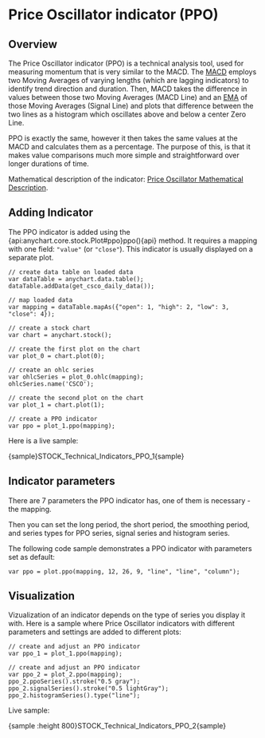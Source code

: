 # Price Oscillator indicator (PPO)
## Overview

The Price Oscillator indicator (PPO) is a technical analysis tool, used for measuring momentum that is very similar to the MACD. The [MACD](Moving_Average_Convergence_Divergence_\(MACD\)) employs two Moving Averages of varying lengths (which are lagging indicators) to identify trend direction and duration. Then, MACD takes the difference in values between those two Moving Averages (MACD Line) and an [EMA](Exponential_Moving_Average_\(EMA\)) of those Moving Averages (Signal Line) and plots that difference between the two lines as a histogram which oscillates above and below a center Zero Line.

PPO is exactly the same, however it then takes the same values at the MACD and calculates them as a percentage. The purpose of this, is that it makes value comparisons much more simple and straightforward over longer durations of time.

Mathematical description of the indicator: [Price Oscillator Mathematical Description](Mathematical_Description#price_oscillator).

## Adding Indicator

The PPO indicator is added using the {api:anychart.core.stock.Plot#ppo}ppo(){api} method. It requires a mapping with one field: `"value"` (or `"close"`). This indicator is usually displayed on a separate plot.

```
// create data table on loaded data
var dataTable = anychart.data.table();
dataTable.addData(get_csco_daily_data());

// map loaded data
var mapping = dataTable.mapAs({"open": 1, "high": 2, "low": 3, "close": 4});

// create a stock chart
var chart = anychart.stock();

// create the first plot on the chart
var plot_0 = chart.plot(0);

// create an ohlc series
var ohlcSeries = plot_0.ohlc(mapping);
ohlcSeries.name('CSCO');

// create the second plot on the chart
var plot_1 = chart.plot(1);

// create a PPO indicator
var ppo = plot_1.ppo(mapping);
```

Here is a live sample:

{sample}STOCK\_Technical\_Indicators\_PPO\_1{sample}

## Indicator parameters

There are 7 parameters the PPO indicator has, one of them is necessary - the mapping.

Then you can set the long period, the short period, the smoothing period, and series types for PPO series, signal series and histogram series.

The following code sample demonstrates a PPO indicator with parameters set as default:

```
var ppo = plot.ppo(mapping, 12, 26, 9, "line", "line", "column");
```

## Visualization

Vizualization of an indicator depends on the type of series you display it with. Here is a sample where Price Oscillator indicators with different parameters and settings are added to different plots:

```
// create and adjust an PPO indicator
var ppo_1 = plot_1.ppo(mapping);

// create and adjust an PPO indicator
var ppo_2 = plot_2.ppo(mapping);
ppo_2.ppoSeries().stroke("0.5 gray");
ppo_2.signalSeries().stroke("0.5 lightGray");
ppo_2.histogramSeries().type("line");
```

Live sample:

{sample :height 800}STOCK\_Technical\_Indicators\_PPO\_2{sample}